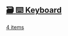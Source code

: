 ## [🗃️<!-- --> <!-- -->⌨️ Keyboard](/react-native-keyboard-controller/pr-preview/pr-1150/docs/api/hooks/keyboard/use-keyboard-animation.md)

[4 items](/react-native-keyboard-controller/pr-preview/pr-1150/docs/api/hooks/keyboard/use-keyboard-animation.md)
